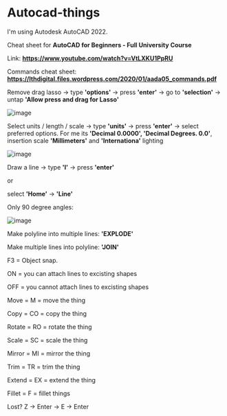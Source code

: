 # Autocad-things

I'm using Autodesk AutoCAD 2022.

Cheat sheet for **AutoCAD for Beginners - Full University Course**

Link: **https://www.youtube.com/watch?v=VtLXKU1PpRU**

Commands cheat sheet: **https://lthdigital.files.wordpress.com/2020/01/aada05_commands.pdf**

Remove drag lasso -> type **'options'** -> press **'enter'** -> go to **'selection'** -> untap **'Allow press and drag for Lasso'**

![image](https://github.com/Klemetti/Autocad-things/assets/62512248/c4c54b0c-2691-4304-8f94-b18b92c165b7)

Select units / length / scale -> type **'units'** -> press **'enter'** -> select preferred options. For me its **'Decimal 0.0000', 'Decimal Degrees. 0.0'**, insertion scale **'Millimeters'** and **'Internationa'** lighting

![image](https://github.com/Klemetti/Autocad-things/assets/62512248/31284d3c-d484-426a-bcde-6960661a6016)

Draw a line -> type **'l'** -> press **'enter'** 

or

select **'Home'** -> **'Line'**

Only 90 degree angles: 

![image](https://github.com/Klemetti/Autocad-things/assets/62512248/f7809831-8c0e-417b-9411-458db9ef2e32)

Make polyline into multiple lines: **'EXPLODE'**

Make multiple lines into polyline: **'JOIN'**

F3 = Object snap.

ON = you can attach lines to excisting shapes

OFF = you cannot attach lines to excisting shapes

Move = M = move the thing

Copy = CO = copy the thing

Rotate = RO = rotate the thing

Scale = SC = scale the thing

Mirror = MI = mirror the thing

Trim = TR = trim the thing

Extend = EX = extend the thing

Fillet = F = fillet things

Lost? Z -> Enter -> E -> Enter
